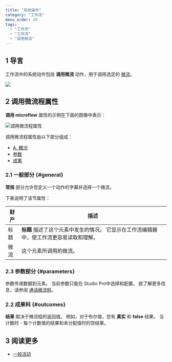 ```yaml
---
title: "系统操作"
category: "工作流"
menu_order: 40
tags:
  - "工作流"
  - "工作流"
  - "调用微流"
---
```


## 1 导言

工作流中的系统动作包括 **调用微流** 动作，用于调用选定的 [微流](microflows)。

![](attachments/workflows-system-actions/call-microflow-example.jpg)

## 2 调用微流程属性

**调用 microflow** 属性的示例在下面的图像中表示：

![调用微流程属性](attachments/workflows-system-actions/call-microflow-properties.jpg)

调用微流程属性由以下部分组成：

* [A. 概况](#general)
* [参数](#parameters)
* [成果](#outcomes)

### 2.1 一般部分 {#general}

**常规** 部分允许您定义一个动作的字幕并选择一个微流。

下表说明了该节属性：

| 财产 | 描述                                              |
| -- | ----------------------------------------------- |
| 标题 | **标题** 描述了这个元素中发生的情况。 它显示在工作流编辑器中，使工作流更容易读取和理解。 |
| 微流 | 这个元素所调用的微流。                                     |

### 2.3 参数部分 {#parameters}

参数传递数据到元素。 当前参数只能在 Studio Pro中选择和配置。 欲了解更多信息，请参阅 [通话微流程](/refguide/call-microflow)。

### 2.2 成果科 {#outcomes}

**结果** 取决于微流程的返回值。 例如，对于布尔值，您有 **真实** 和 **false** 结果。 当计数时 - 每个计数值的结果和未分配值时的空结果。

## 3 阅读更多

* [一般活动](workflows-general-activities)